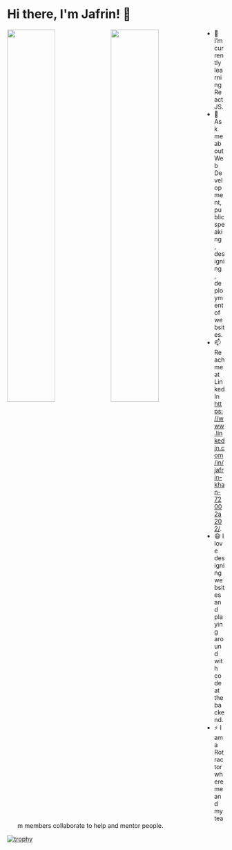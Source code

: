 # Hi there, I'm Jafrin! 👋
<img align="left" width="47%" src="https://github-readme-stats.vercel.app/api?username=Jafrin-khan&show_icons=true&theme=radica"/>


<img align="left" width="47%" src="https://github-readme-stats.vercel.app/api/top-langs/?username=Jafrin-khan&langs_count=8)](https://github.com/anuraghazra/github-readme-stats"/>





- 🌱 I’m currently learning ReactJS.
- 💬 Ask me about Web Development, public speaking , designing , deployment of websites. 
- 📫 Reach me at LinkedIn https://www.linkedin.com/in/jafrin-khan-72002a202/.
- 😄 I love designing websites and playing around with code at the backend.
- ⚡ I am a Rotractor where me and my team members collaborate to help and mentor people.



[![trophy](https://github-profile-trophy.vercel.app/?username=Jafrin-khan)](https://github.com/ryo-ma/github-profile-trophy)

